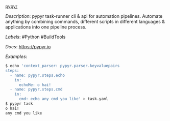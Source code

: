 [pypyr](https://github.com/pypyr/pypyr)

*Description*: pypyr task-runner cli & api for automation pipelines. Automate anything by combining commands, different scripts in different languages & applications into one pipeline process.

*Labels*: #Python #BuildTools

*Docs*: https://pypyr.io

*Examples*:

```bash
$ echo 'context_parser: pypyr.parser.keyvaluepairs
steps:
  - name: pypyr.steps.echo
    in:
      echoMe: o hai!
  - name: pypyr.steps.cmd
    in:
      cmd: echo any cmd you like' > task.yaml
$ pypyr task
o hai!
any cmd you like
```
